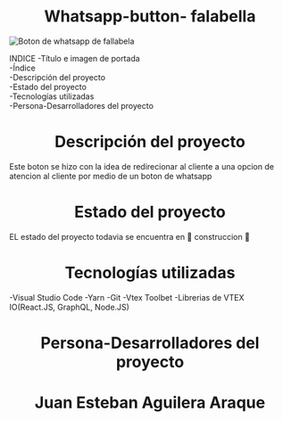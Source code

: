 <h1 align="center"> Whatsapp-button-
falabella </h1>
 
 ![Boton de whatsapp de fallabela](../../../vtex/vtex-u-store-theme/assets/img/logo-whatsapp.png)

 INDICE
 -Título e imagen de portada
 <br>
 -Índice
 <br>
 -Descripción del proyecto
 <br>
 -Estado del proyecto
 <br>
 -Tecnologías utilizadas
 <br>
 -Persona-Desarrolladores del proyecto


<h1 align="center">Descripción del proyecto</h1>
Este boton se hizo con la idea de redirecionar al cliente a una opcion de atencion al cliente por medio de un boton de whatsapp
<h1 align="center">Estado del proyecto </h1>
EL estado del proyecto todavia se encuentra en 🚧 construccion 🚧
 <h1 align="center">Tecnologías utilizadas</h1>
 -Visual Studio Code
 -Yarn
 -Git
 -Vtex Toolbet
 -Librerias de VTEX IO(React.JS, GraphQL, Node.JS)
  <h1 align="center">Persona-Desarrolladores del proyecto</h1>
   <h1 align="center">Juan Esteban Aguilera Araque</h1>




